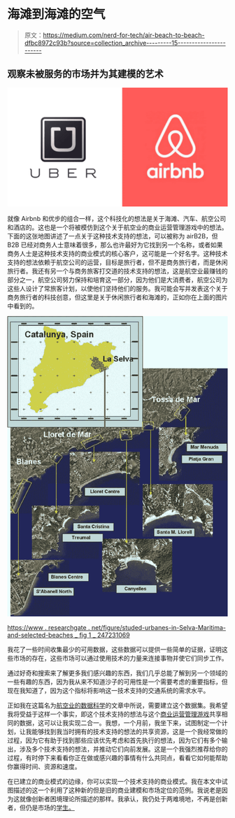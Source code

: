 # 海滩到海滩的空气

> 原文：<https://medium.com/nerd-for-tech/air-beach-to-beach-dfbc8972c93b?source=collection_archive---------15----------------------->

## 观察未被服务的市场并为其建模的艺术

![](img/d81d6758d6c06326de87f474c886f99a.png)

就像 Airbnb 和优步的组合一样，这个科技化的想法是关于海滩、汽车、航空公司和酒店的。这也是一个将被模仿到这个关于航空业的商业运营管理游戏中的想法。下面的这张地图讲述了一点关于这种技术支持的想法，可以被称为 airB2B，但 B2B 已经对商务人士意味着很多，那么也许最好为它找到另一个名称，或者如果商务人士是这种技术支持的商业模式的核心客户，这可能是一个好名字。这种技术支持的想法依赖于航空公司的运营，目标是旅行者，但不是商务旅行者，而是休闲旅行者。我还有另一个与商务旅客打交道的技术支持的想法，这是航空业最赚钱的部分之一，航空公司努力保持和培育这一部分，因为他们是大消费者，航空公司为这些人设计了常旅客计划，以使他们坚持他们的服务。我可能会写并发表这个关于商务旅行者的科技创意，但这里是关于休闲旅行者和海滩的，正如你在上面的图片中看到的。

![](img/c7a13a2efea8f0e827f237bce5e21111.png)

[https://www . researchgate . net/figure/studed-urbanes-in-Selva-Maritima-and-selected-beaches _ fig 1 _ 247231069](https://www.researchgate.net/figure/Studied-municipalities-in-Selva-Maritima-and-selected-beaches_fig1_247231069)

我花了一些时间收集最少的可用数据，这些数据可以提供一些简单的证据，证明这些市场的存在，这些市场可以通过使用技术的力量来连接事物并使它们同步工作。

通过好奇和搜索来了解更多我们感兴趣的东西，我们几乎总能了解到另一个领域的一些有趣的东西，因为我从来不知道沙子的可用性是一个需要考虑的重要指标，但现在我知道了，因为这个指标将影响这一技术支持的交通系统的需求水平。

正如我在这篇名为[航空业的数据科学](https://mkrdiop.medium.com/datascience-for-the-airline-industry-d6859fdfab1e)的文章中所说，需要建立这个数据集。我希望我将受益于这样一个事实，即这个技术支持的想法与这个[商业运营管理游戏](/predict/operations-management-game-99b425149a85)共享相同的数据，这可以让我实现二合一。我想，一个月前，我坐下来，试图制定一个计划，让我能够找到我当时拥有的技术支持的想法的共享资源，这是一个我经常做的过程，因为它有助于找到那些应该优先考虑和首先执行的想法，因为它们有多个输出，涉及多个技术支持的想法，并推动它们向前发展。这是一个我强烈推荐给你的过程，有时停下来看看你正在做或感兴趣的事情有什么共同点，看看它如何能帮助你赢得时间、资源和速度。

在已建立的商业模式的边缘，你可以实现一个技术支持的商业模式。我在本文中试图描述的这一个利用了这种新的但是旧的商业建模和市场定位的范例。我说老是因为这就像创新者困境理论所描述的那样。我承认，我仍处于两难境地，不再是创新者，但仍是市场的[学生。](https://mkrdiop.medium.com/students-of-the-markets-11698b4543d5)